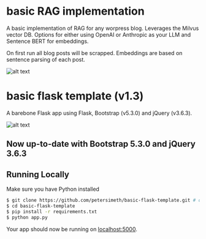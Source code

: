 # basic RAG implementation

A basic implementation of RAG for any worpress blog. Leverages the Milvus vector DB.  Options for either using OpenAI or Anthropic as your LLM and Sentence BERT for embeddings.

On first run all blog posts will be scrapped. Embeddings are based on sentence parsing of each post.

![alt text](https://github.com/petersimeth/basic-flask-template/blob/master/flask_screenshot.png?raw=true)

# basic flask template (v1.3)

A barebone Flask app using Flask, Bootstrap (v5.3.0) and jQuery (v3.6.3).

![alt text](https://github.com/petersimeth/basic-flask-template/blob/master/flask_screenshot.png?raw=true)

## Now up-to-date with Bootstrap 5.3.0 and jQuery 3.6.3

## Running Locally

Make sure you have Python installed

```sh
$ git clone https://github.com/petersimeth/basic-flask-template.git # or clone your own fork
$ cd basic-flask-template
$ pip install -r requirements.txt
$ python app.py
```

Your app should now be running on [localhost:5000](http://localhost:5000/).
